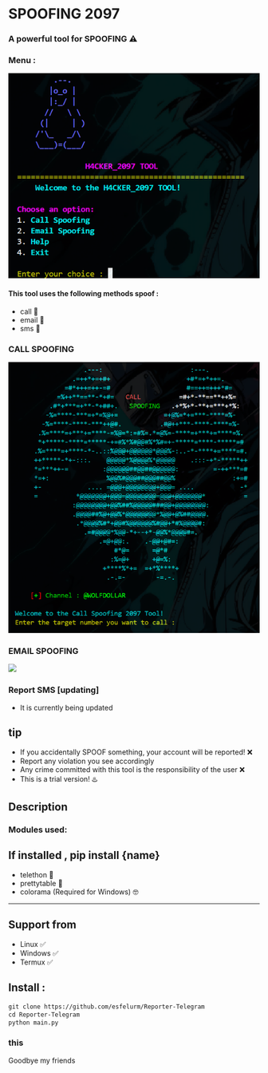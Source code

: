 # SPOOFING 2097
### A powerful tool for SPOOFING  ⚠️

### Menu :
<img src="spoofing_tools/main.png">

#### This tool uses the following methods spoof :
* call 🔆
* email 🔆
* sms 🔆

### CALL SPOOFING
<img src="spoofing_tools/1.png">

### EMAIL SPOOFING
<img src="/report/2.png">

### Report SMS [updating]
- It is currently being updated

## tip

- If you accidentally SPOOF something, your account will be reported! ❌
- Report any violation you see accordingly
- Any crime committed with this tool is the responsibility of the user ❌
- This is a trial version! ♨️

## Description

### Modules used: 
If installed , pip install {name}
------------------------------------
- telethon 🔰
- prettytable 🔰
- colorama (Required for Windows) 🤓
------------------------------------

## Support from
- Linux ✅
- Windows ✅
- Termux ✅

## Install :

```
git clone https://github.com/esfelurm/Reporter-Telegram
cd Reporter-Telegram
python main.py
```
### this 

Goodbye my friends 
